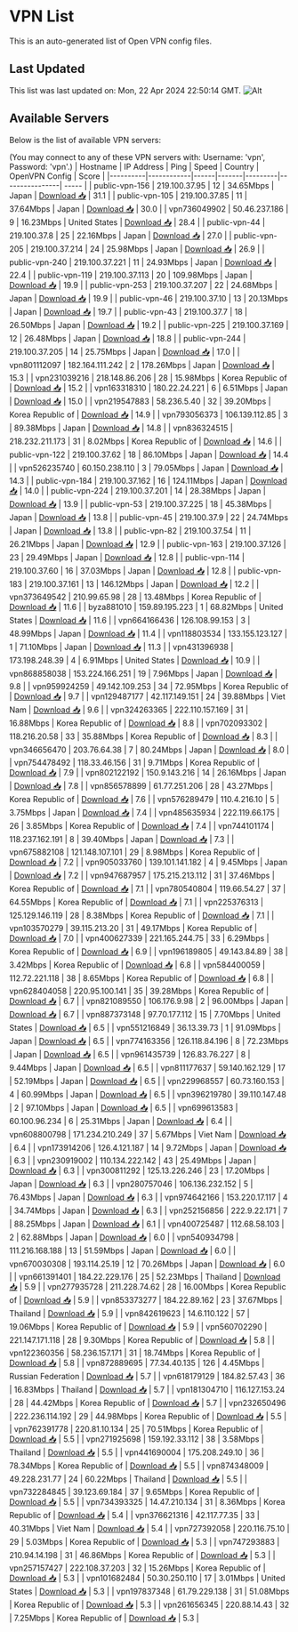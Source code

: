 # VPN List

This is an auto-generated list of Open VPN config files.

## Last Updated

This list was last updated on: Mon, 22 Apr 2024 22:50:14 GMT.
![Alt](https://repobeats.axiom.co/api/embed/186b98318ef1479477931607c1ad7d823f12451f.svg "Repobeats analytics image")

## Available Servers

Below is the list of available VPN servers:

(You may connect to any of these VPN servers with: Username: 'vpn', Password: 'vpn'.)
| Hostname | IP Address | Ping | Speed | Country | OpenVPN Config | Score |
|----------|------------|------|-------|---------|----------------| ----- |
| public-vpn-156 | 219.100.37.95 | 12 | 34.65Mbps | Japan | [Download 📥](./configs/server_0_JP.ovpn) | 31.1 |
| public-vpn-105 | 219.100.37.85 | 11 | 37.64Mbps | Japan | [Download 📥](./configs/server_1_JP.ovpn) | 30.0 |
| vpn736049902 | 50.46.237.186 | 9 | 16.23Mbps | United States | [Download 📥](./configs/server_2_US.ovpn) | 28.4 |
| public-vpn-44 | 219.100.37.8 | 25 | 22.16Mbps | Japan | [Download 📥](./configs/server_3_JP.ovpn) | 27.0 |
| public-vpn-205 | 219.100.37.214 | 24 | 25.98Mbps | Japan | [Download 📥](./configs/server_4_JP.ovpn) | 26.9 |
| public-vpn-240 | 219.100.37.221 | 11 | 24.93Mbps | Japan | [Download 📥](./configs/server_5_JP.ovpn) | 22.4 |
| public-vpn-119 | 219.100.37.113 | 20 | 109.98Mbps | Japan | [Download 📥](./configs/server_6_JP.ovpn) | 19.9 |
| public-vpn-253 | 219.100.37.207 | 22 | 24.68Mbps | Japan | [Download 📥](./configs/server_7_JP.ovpn) | 19.9 |
| public-vpn-46 | 219.100.37.10 | 13 | 20.13Mbps | Japan | [Download 📥](./configs/server_8_JP.ovpn) | 19.7 |
| public-vpn-43 | 219.100.37.7 | 18 | 26.50Mbps | Japan | [Download 📥](./configs/server_9_JP.ovpn) | 19.2 |
| public-vpn-225 | 219.100.37.169 | 12 | 26.48Mbps | Japan | [Download 📥](./configs/server_10_JP.ovpn) | 18.8 |
| public-vpn-244 | 219.100.37.205 | 14 | 25.75Mbps | Japan | [Download 📥](./configs/server_11_JP.ovpn) | 17.0 |
| vpn801112097 | 182.164.111.242 | 2 | 178.26Mbps | Japan | [Download 📥](./configs/server_12_JP.ovpn) | 15.3 |
| vpn231039216 | 218.148.86.206 | 28 | 15.98Mbps | Korea Republic of | [Download 📥](./configs/server_13_KR.ovpn) | 15.2 |
| vpn163318310 | 180.22.24.221 | 6 | 6.51Mbps | Japan | [Download 📥](./configs/server_14_JP.ovpn) | 15.0 |
| vpn219547883 | 58.236.5.40 | 32 | 39.20Mbps | Korea Republic of | [Download 📥](./configs/server_15_KR.ovpn) | 14.9 |
| vpn793056373 | 106.139.112.85 | 3 | 89.38Mbps | Japan | [Download 📥](./configs/server_16_JP.ovpn) | 14.8 |
| vpn836324515 | 218.232.211.173 | 31 | 8.02Mbps | Korea Republic of | [Download 📥](./configs/server_17_KR.ovpn) | 14.6 |
| public-vpn-122 | 219.100.37.62 | 18 | 86.10Mbps | Japan | [Download 📥](./configs/server_18_JP.ovpn) | 14.4 |
| vpn526235740 | 60.150.238.110 | 3 | 79.05Mbps | Japan | [Download 📥](./configs/server_19_JP.ovpn) | 14.3 |
| public-vpn-184 | 219.100.37.162 | 16 | 124.11Mbps | Japan | [Download 📥](./configs/server_20_JP.ovpn) | 14.0 |
| public-vpn-224 | 219.100.37.201 | 14 | 28.38Mbps | Japan | [Download 📥](./configs/server_21_JP.ovpn) | 13.9 |
| public-vpn-53 | 219.100.37.225 | 18 | 45.38Mbps | Japan | [Download 📥](./configs/server_22_JP.ovpn) | 13.8 |
| public-vpn-45 | 219.100.37.9 | 22 | 24.74Mbps | Japan | [Download 📥](./configs/server_23_JP.ovpn) | 13.8 |
| public-vpn-82 | 219.100.37.54 | 11 | 26.21Mbps | Japan | [Download 📥](./configs/server_24_JP.ovpn) | 12.9 |
| public-vpn-163 | 219.100.37.126 | 23 | 29.49Mbps | Japan | [Download 📥](./configs/server_25_JP.ovpn) | 12.8 |
| public-vpn-114 | 219.100.37.60 | 16 | 37.03Mbps | Japan | [Download 📥](./configs/server_26_JP.ovpn) | 12.8 |
| public-vpn-183 | 219.100.37.161 | 13 | 146.12Mbps | Japan | [Download 📥](./configs/server_27_JP.ovpn) | 12.2 |
| vpn373649542 | 210.99.65.98 | 28 | 13.48Mbps | Korea Republic of | [Download 📥](./configs/server_28_KR.ovpn) | 11.6 |
| byza881010 | 159.89.195.223 | 1 | 68.82Mbps | United States | [Download 📥](./configs/server_29_US.ovpn) | 11.6 |
| vpn664166436 | 126.108.99.153 | 3 | 48.99Mbps | Japan | [Download 📥](./configs/server_30_JP.ovpn) | 11.4 |
| vpn118803534 | 133.155.123.127 | 1 | 71.10Mbps | Japan | [Download 📥](./configs/server_31_JP.ovpn) | 11.3 |
| vpn431396938 | 173.198.248.39 | 4 | 6.91Mbps | United States | [Download 📥](./configs/server_32_US.ovpn) | 10.9 |
| vpn868858038 | 153.224.166.251 | 19 | 7.96Mbps | Japan | [Download 📥](./configs/server_33_JP.ovpn) | 9.8 |
| vpn959924259 | 49.142.109.253 | 34 | 72.95Mbps | Korea Republic of | [Download 📥](./configs/server_34_KR.ovpn) | 9.7 |
| vpn129487177 | 42.117.149.151 | 24 | 39.88Mbps | Viet Nam | [Download 📥](./configs/server_35_VN.ovpn) | 9.6 |
| vpn324263365 | 222.110.157.169 | 31 | 16.88Mbps | Korea Republic of | [Download 📥](./configs/server_36_KR.ovpn) | 8.8 |
| vpn702093302 | 118.216.20.58 | 33 | 35.88Mbps | Korea Republic of | [Download 📥](./configs/server_37_KR.ovpn) | 8.3 |
| vpn346656470 | 203.76.64.38 | 7 | 80.24Mbps | Japan | [Download 📥](./configs/server_38_JP.ovpn) | 8.0 |
| vpn754478492 | 118.33.46.156 | 31 | 9.71Mbps | Korea Republic of | [Download 📥](./configs/server_39_KR.ovpn) | 7.9 |
| vpn802122192 | 150.9.143.216 | 14 | 26.16Mbps | Japan | [Download 📥](./configs/server_40_JP.ovpn) | 7.8 |
| vpn856578899 | 61.77.251.206 | 28 | 43.27Mbps | Korea Republic of | [Download 📥](./configs/server_41_KR.ovpn) | 7.6 |
| vpn576289479 | 110.4.216.10 | 5 | 3.75Mbps | Japan | [Download 📥](./configs/server_42_JP.ovpn) | 7.4 |
| vpn485635934 | 222.119.66.175 | 26 | 3.85Mbps | Korea Republic of | [Download 📥](./configs/server_43_KR.ovpn) | 7.4 |
| vpn744101174 | 118.237.162.191 | 8 | 39.40Mbps | Japan | [Download 📥](./configs/server_44_JP.ovpn) | 7.3 |
| vpn675882108 | 121.148.107.101 | 29 | 8.98Mbps | Korea Republic of | [Download 📥](./configs/server_45_KR.ovpn) | 7.2 |
| vpn905033760 | 139.101.141.182 | 4 | 9.45Mbps | Japan | [Download 📥](./configs/server_46_JP.ovpn) | 7.2 |
| vpn947687957 | 175.215.213.112 | 31 | 37.46Mbps | Korea Republic of | [Download 📥](./configs/server_47_KR.ovpn) | 7.1 |
| vpn780540804 | 119.66.54.27 | 37 | 64.55Mbps | Korea Republic of | [Download 📥](./configs/server_48_KR.ovpn) | 7.1 |
| vpn225376313 | 125.129.146.119 | 28 | 8.38Mbps | Korea Republic of | [Download 📥](./configs/server_49_KR.ovpn) | 7.1 |
| vpn103570279 | 39.115.213.20 | 31 | 49.17Mbps | Korea Republic of | [Download 📥](./configs/server_50_KR.ovpn) | 7.0 |
| vpn400627339 | 221.165.244.75 | 33 | 6.29Mbps | Korea Republic of | [Download 📥](./configs/server_51_KR.ovpn) | 6.9 |
| vpn196189805 | 49.143.84.89 | 38 | 3.42Mbps | Korea Republic of | [Download 📥](./configs/server_52_KR.ovpn) | 6.8 |
| vpn584400059 | 112.72.221.118 | 38 | 8.65Mbps | Korea Republic of | [Download 📥](./configs/server_53_KR.ovpn) | 6.8 |
| vpn628404058 | 220.95.100.141 | 35 | 39.28Mbps | Korea Republic of | [Download 📥](./configs/server_54_KR.ovpn) | 6.7 |
| vpn821089550 | 106.176.9.98 | 2 | 96.00Mbps | Japan | [Download 📥](./configs/server_55_JP.ovpn) | 6.7 |
| vpn887373148 | 97.70.177.112 | 15 | 7.70Mbps | United States | [Download 📥](./configs/server_56_US.ovpn) | 6.5 |
| vpn551216849 | 36.13.39.73 | 1 | 91.09Mbps | Japan | [Download 📥](./configs/server_57_JP.ovpn) | 6.5 |
| vpn774163356 | 126.118.84.196 | 8 | 72.23Mbps | Japan | [Download 📥](./configs/server_58_JP.ovpn) | 6.5 |
| vpn961435739 | 126.83.76.227 | 8 | 9.44Mbps | Japan | [Download 📥](./configs/server_59_JP.ovpn) | 6.5 |
| vpn811177637 | 59.140.162.129 | 17 | 52.19Mbps | Japan | [Download 📥](./configs/server_60_JP.ovpn) | 6.5 |
| vpn229968557 | 60.73.160.153 | 4 | 60.99Mbps | Japan | [Download 📥](./configs/server_61_JP.ovpn) | 6.5 |
| vpn396219780 | 39.110.147.48 | 2 | 97.10Mbps | Japan | [Download 📥](./configs/server_62_JP.ovpn) | 6.5 |
| vpn699613583 | 60.100.96.234 | 6 | 25.31Mbps | Japan | [Download 📥](./configs/server_63_JP.ovpn) | 6.4 |
| vpn608800798 | 171.234.210.249 | 37 | 5.67Mbps | Viet Nam | [Download 📥](./configs/server_64_VN.ovpn) | 6.4 |
| vpn173914206 | 126.4.121.187 | 14 | 9.72Mbps | Japan | [Download 📥](./configs/server_65_JP.ovpn) | 6.3 |
| vpn230919002 | 110.134.222.142 | 43 | 25.49Mbps | Japan | [Download 📥](./configs/server_66_JP.ovpn) | 6.3 |
| vpn300811292 | 125.13.226.246 | 23 | 17.20Mbps | Japan | [Download 📥](./configs/server_67_JP.ovpn) | 6.3 |
| vpn280757046 | 106.136.232.152 | 5 | 76.43Mbps | Japan | [Download 📥](./configs/server_68_JP.ovpn) | 6.3 |
| vpn974642166 | 153.220.17.117 | 4 | 34.74Mbps | Japan | [Download 📥](./configs/server_69_JP.ovpn) | 6.3 |
| vpn252156856 | 222.9.22.171 | 7 | 88.25Mbps | Japan | [Download 📥](./configs/server_70_JP.ovpn) | 6.1 |
| vpn400725487 | 112.68.58.103 | 2 | 62.88Mbps | Japan | [Download 📥](./configs/server_71_JP.ovpn) | 6.0 |
| vpn540934798 | 111.216.168.188 | 13 | 51.59Mbps | Japan | [Download 📥](./configs/server_72_JP.ovpn) | 6.0 |
| vpn670030308 | 193.114.25.19 | 12 | 70.26Mbps | Japan | [Download 📥](./configs/server_73_JP.ovpn) | 6.0 |
| vpn661391401 | 184.22.229.176 | 25 | 52.23Mbps | Thailand | [Download 📥](./configs/server_74_TH.ovpn) | 5.9 |
| vpn277935728 | 211.228.74.62 | 28 | 16.00Mbps | Korea Republic of | [Download 📥](./configs/server_75_KR.ovpn) | 5.9 |
| vpn853373277 | 184.22.89.162 | 23 | 37.67Mbps | Thailand | [Download 📥](./configs/server_76_TH.ovpn) | 5.9 |
| vpn842619623 | 14.6.110.122 | 57 | 19.06Mbps | Korea Republic of | [Download 📥](./configs/server_77_KR.ovpn) | 5.9 |
| vpn560702290 | 221.147.171.118 | 28 | 9.30Mbps | Korea Republic of | [Download 📥](./configs/server_78_KR.ovpn) | 5.8 |
| vpn122360356 | 58.236.157.171 | 31 | 18.74Mbps | Korea Republic of | [Download 📥](./configs/server_79_KR.ovpn) | 5.8 |
| vpn872889695 | 77.34.40.135 | 126 | 4.45Mbps | Russian Federation | [Download 📥](./configs/server_80_RU.ovpn) | 5.7 |
| vpn618179129 | 184.82.57.43 | 36 | 16.83Mbps | Thailand | [Download 📥](./configs/server_81_TH.ovpn) | 5.7 |
| vpn181304710 | 116.127.153.24 | 28 | 44.42Mbps | Korea Republic of | [Download 📥](./configs/server_82_KR.ovpn) | 5.7 |
| vpn232650496 | 222.236.114.192 | 29 | 44.98Mbps | Korea Republic of | [Download 📥](./configs/server_83_KR.ovpn) | 5.5 |
| vpn762391778 | 220.81.10.134 | 25 | 70.51Mbps | Korea Republic of | [Download 📥](./configs/server_84_KR.ovpn) | 5.5 |
| vpn271925698 | 159.192.33.112 | 38 | 3.58Mbps | Thailand | [Download 📥](./configs/server_85_TH.ovpn) | 5.5 |
| vpn441690004 | 175.208.249.10 | 36 | 78.34Mbps | Korea Republic of | [Download 📥](./configs/server_86_KR.ovpn) | 5.5 |
| vpn874348009 | 49.228.231.77 | 24 | 60.22Mbps | Thailand | [Download 📥](./configs/server_87_TH.ovpn) | 5.5 |
| vpn732284845 | 39.123.69.184 | 37 | 9.65Mbps | Korea Republic of | [Download 📥](./configs/server_88_KR.ovpn) | 5.5 |
| vpn734393325 | 14.47.210.134 | 31 | 8.36Mbps | Korea Republic of | [Download 📥](./configs/server_89_KR.ovpn) | 5.4 |
| vpn376621316 | 42.117.77.35 | 33 | 40.31Mbps | Viet Nam | [Download 📥](./configs/server_90_VN.ovpn) | 5.4 |
| vpn727392058 | 220.116.75.10 | 29 | 5.03Mbps | Korea Republic of | [Download 📥](./configs/server_91_KR.ovpn) | 5.3 |
| vpn747293883 | 210.94.14.198 | 31 | 46.86Mbps | Korea Republic of | [Download 📥](./configs/server_92_KR.ovpn) | 5.3 |
| vpn257157427 | 222.108.37.203 | 32 | 15.26Mbps | Korea Republic of | [Download 📥](./configs/server_93_KR.ovpn) | 5.3 |
| vpn101682484 | 50.30.250.110 | 17 | 3.01Mbps | United States | [Download 📥](./configs/server_94_US.ovpn) | 5.3 |
| vpn197837348 | 61.79.229.138 | 31 | 51.08Mbps | Korea Republic of | [Download 📥](./configs/server_95_KR.ovpn) | 5.3 |
| vpn261656345 | 220.88.14.43 | 32 | 7.25Mbps | Korea Republic of | [Download 📥](./configs/server_96_KR.ovpn) | 5.3 |
